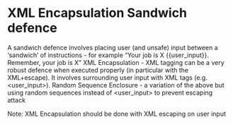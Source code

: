 # XML Encapsulation Sandwich defence
A sandwich defence involves placing user (and unsafe) input between a ‘sandwich’ of instructions - for example “Your job is X {{user_input}}. Remember, your job is X”
XML Encapsulation - XML tagging can be a very robust defence when executed properly (in particular with the XML+escape). It involves surrounding user input with XML tags (e.g. <user_input>).
Random Sequence Enclosure - a variation of the above but using random sequences instead of <user_input> to prevent escaping attack

Note: XML Encapsulation should be done with XML escaping on user input